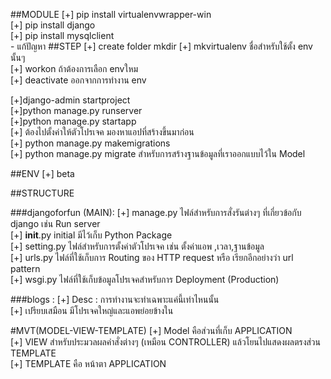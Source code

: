 ##MODULE
 [+] pip install virtualenvwrapper-win <br>
 [+] pip install django<br>
 [+] pip install mysqlclient<br>
      - แก้ปัญหา
##STEP
[+] create folder mkdir  <name>
 [+] mkvirtualenv <name> ชื่อสำหรับใช้ตั้ง env นั้นๆ <br>
    [+] workon <name> ถ้าต้องการเลือก envใหม <br>
    [+] deactivate <name> ออกจากการทำงาน env <br>

 [+]django-admin startproject <name> <br>
 [+]python manage.py runserver <br>
 [+]python manage.py startapp <name> <br>
 [+] ต้องไปตั้งค่าให้ตัวโปรเจค มองหาแอปที่สร้างขึ้นมาก่อน<br>
 [+] python manage.py makemigrations <br>
 [+] python manage.py migrate สำหรับการสร้างฐานข้อมูลที่เราออกแบบไว้ใน Model<br>

##ENV
[+] beta

##STRUCTURE

###djangoforfun (MAIN):
  [+] manage.py ไฟล์สำหรับการสั่งรันต่างๆ ที่เกี่ยวข้อกับ django เช่น Run server <br>
  [+] __init__.py initial มีไว้เก็บ Python Package <br>
  [+] setting.py ไฟล์สำหรับการตั้งค่าตัวโปรเจค เช่น ตั้งค่าแอพ ,เวลา,ฐานข้อมูล<br>
  [+] urls.py ไฟล์ที่ใช้เก็บการ Routing ของ HTTP request หรือ เรียกอีกอย่างว่า url pattern<br>
  [+] wsgi.py  ไฟล์ที่ใช้เก็บข้อมูลโปรเจคสำหรับการ Deployment (Production)<br>

###blogs :
  [+] Desc : การทำงานจะทำเฉพาะแค่นี้เท่าไหนนั้น <br>
  [+] เปรียบเสมือน มีโปรเจคใหญ่และแอพย่อยข้างใน <br>

#MVT(MODEL-VIEW-TEMPLATE)
[+] Model คือส่วนที่เก็บ APPLICATION <br>
[+] VIEW สำหรับประมวลผลคำสั่งต่างๆ (เหมือน CONTROLLER) แล้วโยนไปแสดงผลตรงส่วน TEMPLATE<br>
[+] TEMPLATE คือ หน้าตา APPLICATION <br>
